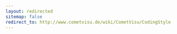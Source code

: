 ```yaml
---
layout: redirected
sitemap: false
redirect_to: http://www.cometvisu.de/wiki/CometVisu/CodingStyle
---
```


